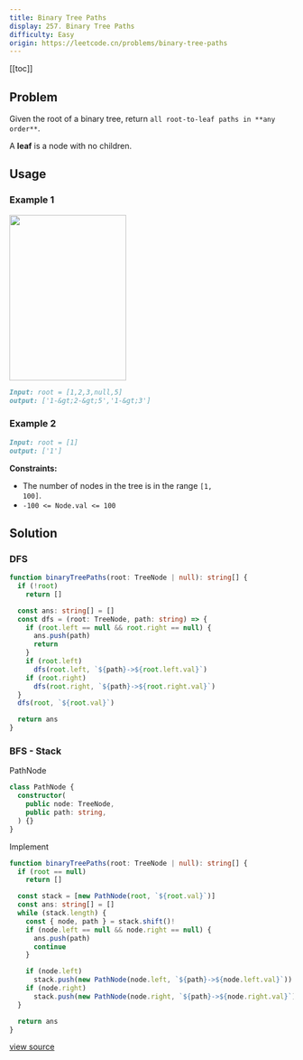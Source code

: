 ```yaml
---
title: Binary Tree Paths
display: 257. Binary Tree Paths
difficulty: Easy
origin: https://leetcode.cn/problems/binary-tree-paths
---
```


[[toc]]

## Problem

Given the root of a binary tree, return `all root-to-leaf paths in **any order**`.

A **leaf** is a node with no children.

## Usage

### Example 1

<img alt="" src="https://assets.leetcode.com/uploads/2021/03/12/paths-tree.jpg" style="width: 207px; height: 293px;" />

```md
Input: root = [1,2,3,null,5]
output: ['1-&gt;2-&gt;5','1-&gt;3']
```

### Example 2

```md
Input: root = [1]
output: ['1']
```

**Constraints:**

- The number of nodes in the tree is in the range <code>[1, 100]</code>.
- <code>-100 &lt;= Node.val &lt;= 100</code>

## Solution

### DFS

```ts
function binaryTreePaths(root: TreeNode | null): string[] {
  if (!root)
    return []

  const ans: string[] = []
  const dfs = (root: TreeNode, path: string) => {
    if (root.left == null && root.right == null) {
      ans.push(path)
      return
    }
    if (root.left)
      dfs(root.left, `${path}->${root.left.val}`)
    if (root.right)
      dfs(root.right, `${path}->${root.right.val}`)
  }
  dfs(root, `${root.val}`)

  return ans
}
```

### BFS - Stack

PathNode

```ts
class PathNode {
  constructor(
    public node: TreeNode,
    public path: string,
  ) {}
}
```

Implement

```ts
function binaryTreePaths(root: TreeNode | null): string[] {
  if (root == null)
    return []

  const stack = [new PathNode(root, `${root.val}`)]
  const ans: string[] = []
  while (stack.length) {
    const { node, path } = stack.shift()!
    if (node.left == null && node.right == null) {
      ans.push(path)
      continue
    }

    if (node.left)
      stack.push(new PathNode(node.left, `${path}->${node.left.val}`))
    if (node.right)
      stack.push(new PathNode(node.right, `${path}->${node.right.val}`))
  }

  return ans
}
```

[view source](https://leetcode.cn/problems/binary-tree-paths)
